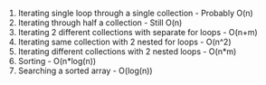 1. Iterating single loop through a single collection - Probably O(n)
2. Iterating through half a collection - Still O(n)
3. Iterating 2 different collections with separate for loops - O(n+m)
4. Iterating same collection with 2 nested for loops - O(n^2)
5. Iterating different collections with 2 nested loops - O(n*m)
6. Sorting - O(n*log(n))
7. Searching a sorted array - O(log(n))